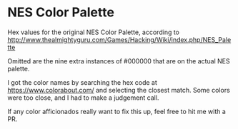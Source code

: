 # NES Color Palette

Hex values for the original NES Color Palette, according to 
http://www.thealmightyguru.com/Games/Hacking/Wiki/index.php/NES_Palette 

Omitted are the nine extra instances of #000000 that are on the actual NES palette.

I got the color names by searching the hex code at https://www.colorabout.com/
and selecting the closest match. Some colors were too close, and I had to make a 
judgement call.

If any color afficionados really want to fix this up, feel free to hit me with a PR.